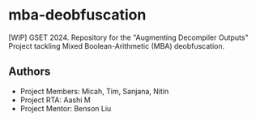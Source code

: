 # mba-deobfuscation
[WIP] GSET 2024. Repository for the "Augmenting Decompiler Outputs" Project tackling Mixed Boolean-Arithmetic (MBA) deobfuscation.

## Authors
- Project Members: Micah, Tim, Sanjana, Nitin
- Project RTA: Aashi M
- Project Mentor: Benson Liu
